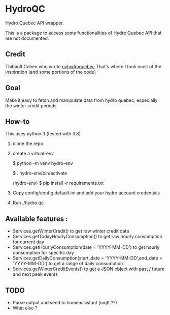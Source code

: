 # HydroQC
Hydro Quebec API wrapper.

This is a package to access some functionalities of Hydro Quebec API that are not documented.

## Credit

Thibault Cohen who wrote [pyhydroquebec](https://github.com/titilambert/pyhydroquebec/) 
That's where I took most of the inspiration (and some portions of the code)

## Goal

Make it easy to fetch and manipulate data from hydro quebec, especially the winter credit periods

## How-to
This uses python 3 (tested with 3.8)

1. clone the repo
2. create a virtual-env

    $ python -m venv hydro-env

    $ . hydro-env/bin/activate

    (hydro-env) $ pip install -r requirements.txt


3. Copy config/config.default.ini and add your hydro account credentials
4. Run ./hydro.qc

## Available features :

- Services.getWinterCredit() to get raw winter credit data
- Services.getTodayHourlyConsumption() to get raw hourly consumption for current day
- Services.getHourlyConsumption(date = 'YYYY-MM-DD') to get hourly consumption for specific day
- Services.getDailyConsumption(start_date = 'YYYY-MM-DD',end_date = 'YYYY-MM-DD') to get a range of daily consumption
- Services.getWinterCreditEvents() to get a JSON object with past / future and next peak events

## TODO 

- Parse output and send to homeassistant (mqtt ??)
- What else ?